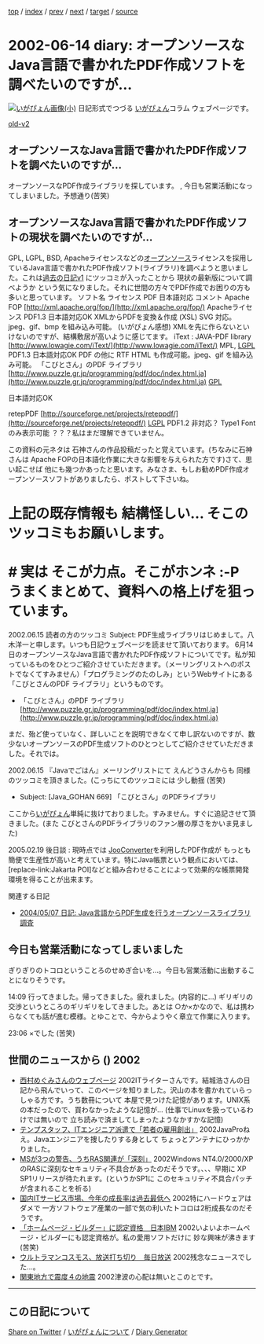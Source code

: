 [top](https://igapyon.github.io/diary/) 
 / [index](https://igapyon.github.io/diary/2002/index.html) 
 / [prev](https://igapyon.github.io/diary/2002/ig020613.html) 
 / [next](https://igapyon.github.io/diary/2002/ig020616.html) 
 / [target](https://igapyon.github.io/diary/2002/ig020614.html) 
 / [source](https://github.com/igapyon/diary/blob/gh-pages/2002/ig020614.html.src.md) 

2002-06-14 diary: オープンソースなJava言語で書かれたPDF作成ソフトを調べたいのですが…
=====================================================================================================
[![いがぴょん画像(小)](https://igapyon.github.io/diary/images/iga200306s.jpg "いがぴょん")](https://igapyon.github.io/diary/memo/memoigapyon.html) 日記形式でつづる [いがぴょん](https://igapyon.github.io/diary/memo/memoigapyon.html)コラム ウェブページです。

[old-v2](ig020614-orig.html)

## オープンソースなJava言語で書かれたPDF作成ソフトを調べたいのですが…

オープンソースなPDF作成ライブラリを探しています。 , 今日も営業活動になってしまいました。予想通り(苦笑)


## オープンソースなJava言語で書かれたPDF作成ソフトの現状を調べたいのですが…

GPL, LGPL, BSD, Apacheライセンスなどの[オープンソース](http://www.opensource.jp/osd/osd-japanese.html)ライセンスを採用しているJava言語で書かれたPDF作成ソフト(ライブラリ)を調べようと思いました。これは[過去の日記v1](http://www.nttd-bb.com/solution/igapyon1/ig010131.html) にツッコミが入ったことから 現状の最新版について調べようか という気になりました。それに世間の方々でPDF作成でお困りの方も多いと思っています。
ソフト名
ライセンス
PDF
日本語対応
コメント
Apache FOP
      [http://xml.apache.org/fop/](http://xml.apache.org/fop/)
Apacheライセンス
PDF1.3
日本語対応OK
XMLからPDFを変換＆作成 (XSL) SVG 対応。
      jpeg、gif、bmp を組み込み可能。
      (いがぴょん感想) XMLを先に作らないといけないのですが、結構敷居が高いように感じてます。
iText : JAVA-PDF library
      [http://www.lowagie.com/iText/](http://www.lowagie.com/iText/)
MPL, [LGPL](http://www.opensource.jp/lesser/lesser.ja.txt)
PDF1.3
日本語対応OK
PDF の他に RTF HTML も作成可能。jpeg、gif を組み込み可能。 
「こびとさん」のPDF ライブラリ
      [http://www.puzzle.gr.jp/programming/pdf/doc/index.html.ja](http://www.puzzle.gr.jp/programming/pdf/doc/index.html.ja)
[GPL](http://www.opensource.jp/gpl/gpl.ja.html)

日本語対応OK

retepPDF
      [http://sourceforge.net/projects/reteppdf/](http://sourceforge.net/projects/reteppdf/)
[LGPL](http://www.opensource.jp/lesser/lesser.ja.txt)
PDF1.2
非対応？
      Type1 Font のみ表示可能
？？？私はまだ理解できていません。

この資料の元ネタは 石神さんの作品投稿だったと覚えています。(ちなみに石神さんは
Apache FOPの日本語化作業に大きな影響を与えられた方です)さて、思い起こせば 他にも幾つかあったと思います。みなさま、もしお勧めPDF作成オープンソースソフトがありましたら、ポストして下さいね。
# 上記の既存情報も 結構怪しい… そこのツッコミもお願いします。
# # 実は そこが力点。そこがホンネ :-P うまくまとめて、資料への格上げを狙っています。

2002.06.15 読者の方のツッコミ
Subject: PDF生成ライブラリはじめまして。八木洋一と申します。いつも日記ウェブページを読ませて頂いております。
6月14日のオープンソースなJava言語で書かれたPDF作成ソフトについてです。私が知っているものをひとつご紹介させていただきます。（メーリングリストへのポストでなくてすみません）「プログラミングのたのしみ」というWebサイトにある 「こびとさんのPDF ライブラリ」というものです。

* 「こびとさん」のPDF ライブラリ
  [http://www.puzzle.gr.jp/programming/pdf/doc/index.html.ja](http://www.puzzle.gr.jp/programming/pdf/doc/index.html.ja)

まだ、殆ど使っていなく、詳しいことを説明できなくて申し訳ないのですが、数少ないオープンソースのPDF生成ソフトのひとつとしてご紹介させていただきました。それでは。

2002.06.15 『Javaでごはん』メーリングリストにて えんどうさんからも 同様のツッコミを頂きました。(こっちにてのツッコミには 少し動揺 (苦笑)

* Subject: [Java_GOHAN 669] 「こびとさん」のPDFライブラリ

ここから[いがぴょん](http://www.igapyon.jp/igapyon/diary/memo/memoigapyon.html)単純に抜けておりました。すみません。すぐに追記させて頂きました。(また こびとさんのPDFライブラリのファン層の厚さをかいま見ました)

2005.02.19 後日談 : 現時点では [JooConverter](http://hp.vector.co.jp/authors/VA027994/joo/jooconverter.html)を利用したPDF作成が もっとも簡便で生産性が高いと考えています。特にJava帳票という観点においては、[replace-link:Jakarta
POI]などと組み合わせることによって効果的な帳票開発環境を得ることが出来ます。

関連する日記

* [2004/05/07 日記: Java言語からPDF生成を行うオープンソースライブラリ調査](../2004/ig040507.html)

## 今日も営業活動になってしまいました

ぎりぎりのトコロということろのせめぎ合いを…。今日も営業活動に出動することになりそうです。

14:09 行ってきました。帰ってきました。疲れました。(内容的に…) ギリギリの交渉というところのギリギリをしてきました。あとは ○か×かなので、私は携わらなくても話が進む模様。とゆことで、今からようやく章立て作業に入ります。

23:06 ×でした (苦笑) 

## 世間のニュースから () 2002

* [西村めぐみさんのウェブページ](http://member.nifty.ne.jp/village/)  2002ITライターさんです。結城浩さんの日記から飛んでいって、このページを知りました。沢山の本を書かれていらっしゃる方です。うち数冊について 本屋で見つけた記憶があります。UNIX系の本だったので、買わなかったような記憶が… (仕事でLinuxを扱っているわけでは無いので 立ち読みで済ましてしまったようなかすかな記憶)
* [テンプスタッフ、ITエンジニア派遣で「若者の雇用創出」](http://www.zdnet.co.jp/news/0206/11/nj00_tempstaff.html)  2002JavaProねえ。Javaエンジニアを捜したりする身として ちょっとアンテナにひっかかりました。
* [MSが3つの警告、うちRAS関連が「深刻」](http://www.zdnet.co.jp/news/0206/14/nebt_02.html)  2002Windows NT4.0/2000/XP のRASに深刻なセキュリティ不具合があったのだそうです。、、、早期に XP SP1リリースが待たれます。(というかSP1に このセキュリティ不具合パッチが含まれることを祈る)
* [国内ITサービス市場、今年の成長率は過去最低へ](http://www.zdnet.co.jp/news/0206/14/njbt_01.html)  2002特にハードウェアはダメで 一方ソフトウェア産業の一部で気の利いたトコロは2桁成長なのだそうです。
* [「ホームページ・ビルダー」に認定資格　日本IBM](http://www.zdnet.co.jp/news/0206/13/njbt_09.html)  2002いよいよホームページ・ビルダーにも認定資格が。私の愛用ソフトだけに 妙な興味が沸きます (苦笑)
* [ウルトラマンコスモス、放送打ち切り　毎日放送](http://www.asahi.com/national/update/0614/011.html)  2002残念なニュースでした…。
* [関東地方で震度４の地震](http://www.nhk.or.jp/news/2002/06/14/grri84000000cuj0.html)  2002津波の心配は無いとこのとです。

----------------------------------------------------------------------------------------------------

## この日記について

[Share on Twitter](https://twitter.com/intent/tweet?hashtags=igapyon%2Cdiary%2C%E3%81%84%E3%81%8C%E3%81%B4%E3%82%87%E3%82%93&text=%E3%82%AA%E3%83%BC%E3%83%97%E3%83%B3%E3%82%BD%E3%83%BC%E3%82%B9%E3%81%AAJava%E8%A8%80%E8%AA%9E%E3%81%A7%E6%9B%B8%E3%81%8B%E3%82%8C%E3%81%9FPDF%E4%BD%9C%E6%88%90%E3%82%BD%E3%83%95%E3%83%88%E3%82%92%E8%AA%BF%E3%81%B9%E3%81%9F%E3%81%84%E3%81%AE%E3%81%A7%E3%81%99%E3%81%8C%E2%80%A6&url=https%3A%2F%2Figapyon.github.io%2Fdiary%2F2002%2Fig020614.html) / [いがぴょんについて](https://igapyon.github.io/diary/memo/memoigapyon.html) / [Diary Generator](https://github.com/igapyon/igapyonv3)
